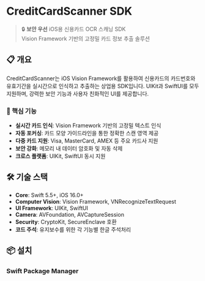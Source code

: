 # CreditCardScanner SDK

> 🔒 **보안 우선** iOS용 신용카드 OCR 스캐닝 SDK  
> Vision Framework 기반의 고정밀 카드 정보 추출 솔루션

## 📋 개요

CreditCardScanner는 iOS Vision Framework를 활용하여 신용카드의 카드번호와 유효기간을 실시간으로 인식하고 추출하는 상업용 SDK입니다. UIKit과 SwiftUI를 모두 지원하며, 강력한 보안 기능과 사용자 친화적인 UI를 제공합니다.

### 🎯 핵심 기능

- **실시간 카드 인식**: Vision Framework 기반의 고정밀 텍스트 인식
- **자동 포커싱**: 카드 모양 가이드라인을 통한 정확한 스캔 영역 제공
- **다중 카드 지원**: Visa, MasterCard, AMEX 등 주요 카드사 지원
- **보안 강화**: 메모리 내 데이터 암호화 및 자동 삭제
- **크로스 플랫폼**: UIKit, SwiftUI 동시 지원

## 🛠 기술 스택

- **Core**: Swift 5.5+, iOS 16.0+
- **Computer Vision**: Vision Framework, VNRecognizeTextRequest
- **UI Framework**: UIKit, SwiftUI
- **Camera**: AVFoundation, AVCaptureSession
- **Security**: CryptoKit, SecureEnclave 호환
- **코드 주석**: 유지보수를 위한 각 기능별 한글 주석처리

## 📦 설치

### Swift Package Manager
